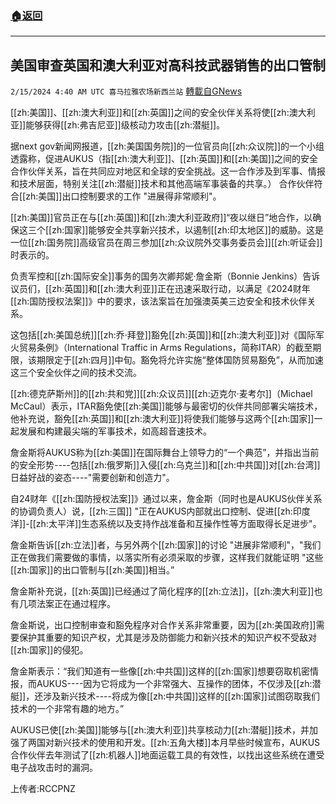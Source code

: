 ###  [:house:返回](README.md)
---


## 美国审查英国和澳大利亚对高科技武器销售的出口管制
`2/15/2024 4:40 AM UTC 喜马拉雅农场新西兰站` [轉載自GNews](https://gnews.org/articles/2307991)

[[zh:美国]]、[[zh:澳大利亚]]和[[zh:英国]]之间的安全伙伴关系将使[[zh:澳大利亚]]能够获得[[zh:弗吉尼亚]]级核动力攻击[[zh:潜艇]]。

据next gov新闻网报道，[[zh:美国国务院]]的一位官员向[[zh:众议院]]的一个小组透露称，促进AUKUS（指[[zh:澳大利亚]]、[[zh:英国]]和[[zh:美国]]之间的安全合作伙伴关系，旨在共同应对地区和全球的安全挑战。这一合作涉及到军事、情报和技术层面，特别关注[[zh:潜艇]]技术和其他高端军事装备的共享。） 合作伙伴符合[[zh:美国]]出口控制要求的工作 "进展得非常顺利"。

[[zh:美国]]官员正在与[[zh:英国]]和[[zh:澳大利亚政府]]“夜以继日”地合作，以确保这三个[[zh:国家]]能够安全共享新兴技术，以遏制[[zh:印太地区]]的威胁。这是一位[[zh:国务院]]高级官员在周三参加[[zh:众议院外交事务委员会]][[zh:听证会]]时表示的。

负责军控和[[zh:国际安全]]事务的国务次卿邦妮·詹金斯（Bonnie Jenkins）告诉议员们，[[zh:英国]]和[[zh:澳大利亚]]正在迅速采取行动，以满足《2024财年[[zh:国防授权法案]]》中的要求，该法案旨在加强澳英美三边安全和技术伙伴关系。

这包括[[zh:美国总统]][[zh:乔·拜登]]豁免[[zh:英国]]和[[zh:澳大利亚]]对《国际军火贸易条例》（International Traffic in Arms Regulations，简称ITAR）的截至期限，该期限定于[[zh:四月]]中旬。豁免将允许实施“整体国防贸易豁免”，从而加速这三个安全伙伴之间的技术交流。

[[zh:德克萨斯州]]的[[zh:共和党]][[zh:众议员]][[zh:迈克尔·麦考尔]]（Michael McCaul）表示，ITAR豁免使[[zh:美国]]能够与最密切的伙伴共同部署尖端技术，他补充说，豁免[[zh:英国]]和[[zh:澳大利亚]]将使我们能够与这两个[[zh:国家]]一起发展和构建最尖端的军事技术，如高超音速技术。

詹金斯将AUKUS称为[[zh:美国]]在国际舞台上领导力的“一个典范”，并指出当前的安全形势\----包括[[zh:俄罗斯]]入侵[[zh:乌克兰]]和[[zh:中共国]]对[[zh:台湾]]日益好战的姿态\----"需要创新和创造力"。

自24财年《[[zh:国防授权法案]]》通过以来，詹金斯（同时也是AUKUS伙伴关系的协调负责人）说，[[zh:三国]] "正在AUKUS内部就出口控制、促进[[zh:印度洋]]\-[[zh:太平洋]]生态系统以及支持作战准备和互操作性等方面取得长足进步"。

詹金斯告诉[[zh:立法]]者，与另外两个[[zh:国家]]的讨论 "进展非常顺利"，"我们正在做我们需要做的事情，以落实所有必须采取的步骤，这样我们就能证明 "这些[[zh:国家]]的出口管制与[[zh:美国]]相当。”

詹金斯补充说，[[zh:英国]]已经通过了简化程序的[[zh:立法]]，[[zh:澳大利亚]]也有几项法案正在通过程序。

詹金斯说，出口控制审查和豁免程序对合作关系非常重要，因为[[zh:美国政府]]需要保护其重要的知识产权，尤其是涉及防御能力和新兴技术的知识产权不受敌对[[zh:国家]]的侵犯。

詹金斯表示：“我们知道有一些像[[zh:中共国]]这样的[[zh:国家]]想要窃取机密情报，而AUKUS\----因为它将成为一个非常强大、互操作的团体，不仅涉及[[zh:潜艇]]，还涉及新兴技术\----将成为像[[zh:中共国]]这样的[[zh:国家]]试图窃取我们技术的一个非常有趣的地方。”

AUKUS已使[[zh:美国]]能够与[[zh:澳大利亚]]共享核动力[[zh:潜艇]]技术，并加强了两国对新兴技术的使用和开发。[[zh:五角大楼]]本月早些时候宣布，AUKUS合作伙伴去年测试了[[zh:机器人]]地面运载工具的有效性，以找出这些系统在遭受电子战攻击时的漏洞。

上传者:RCCPNZ
